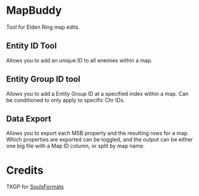# MapBuddy
Tool for Elden Ring map edits. 

## Entity ID Tool
Allows you to add an unique ID to all enemies within a map.

## Entity Group ID tool
Allows you to add a Entity Group ID at a specified index within a map. Can be conditioned to only apply to specific Chr IDs.

## Data Export
Allows you to export each MSB property and the resulting rows for a map. Which properties are exported can be toggled, and the output can be either one big file with a Map ID column, or split by map name.

# Credits
TKGP for [SoulsFormats](https://github.com/JKAnderson/SoulsFormats)
